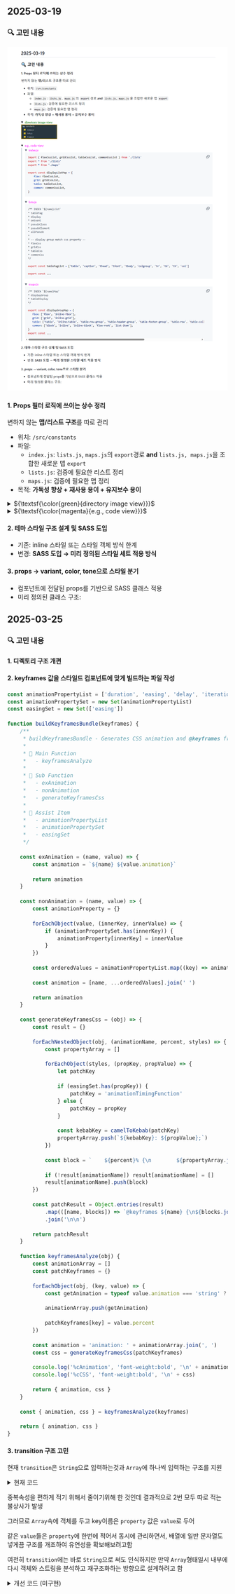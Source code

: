 ## 2025-03-19

### 🔍 고민 내용

![](./md_image/2025-03-20-00-26-46.png)

#### 1. Props 필터 로직에 쓰이는 상수 정리

변하지 않는 **맵/리스트 구조**를 따로 관리

-   위치: `/src/constants`
-   파일:
    -   `index.js`: `lists.js`, `maps.js`의 `export`경로 **and** `lists.js, maps.js`을 조합한 새로운 맵 `export`
    -   `lists.js`: 검증에 필요한 리스트 정리
    -   `maps.js`: 검증에 필요한 맵 정리
-   목적: **가독성 향상 + 재사용 용이 + 유지보수 용이**

<details> 
<summary> ${\textsf{\color{green}{directory image view}}}$ </summary>

![](./md_image/2025-03-20-00-14-23.png)

</details>

<details> 
<summary> ${\textsf{\color{magenta}{e.g., code view}}}$ </summary>

> <details>
> <summary> ${\textsf{\color{magenta}{index.js}}}$ </summary>
>
> ```javascript
> import { flexCssList, gridCssList, tableCssList, commonCssList } from './lists'
> export * from './lists'
> export * from './maps'
>
> export const displayListMap = {
>     flex: flexCssList,
>     grid: gridCssList,
>     table: tableCssList,
>     common: commonCssList,
> }
> ```
>
> </details>
>
> <details>
> <summary> ${\textsf{\color{magenta}{lists.js}}}$ </summary>
>
> ```javascript
> /** INDEX `${name}List`
> * tableTag
> * display
> * onEvent
> * pseudoClass
> * pseudoElement
> * allPseudo
> *
> * -- display group match css property --
> * flexCss
> * gridCss
> * tableCss
> * commonCss
> */
>
> export const tableTagList = ['table', 'caption', 'thead', 'tfoot', 'tbody', 'colgroup', 'tr', 'td', 'th', 'col']
>
> export const ...
> ```
>
> </details>
>
> <details>
> <summary> ${\textsf{\color{magenta}{maps.js}}}$ </summary>
>
> ```javascript
> /** INDEX `${name}Map`
> * displayGroup
> * tableDisplay
> */
>
> export const displayGroupMap = {
>    flex: ['flex', 'inline-flex'],
>    grid: ['grid', 'inline-grid'],
>    table: ['table', 'inline-table', 'table-row-group', 'table-header-group', 'table-footer-group', 'table-row', 'table-cell', 'table-column', 'table-column-group', 'table-caption'],
>    common: ['block', 'inline', 'inline-block', 'flow-root', 'list-item'],
> }
> export const ...
> ```
>
> </details>

</details>

#### 2. 테마 스타일 구조 설계 및 SASS 도입

-   기존: inline 스타일 또는 스타일 객체 방식 한계
-   변경: **SASS 도입 → 미리 정의된 스타일 세트 적용 방식**

#### 3. props → variant, color, tone으로 스타일 분기

-   컴포넌트에 전달된 props를 기반으로 SASS 클래스 적용
-   미리 정의된 클래스 구조:

## 2025-03-25

### 🔍 고민 내용

#### 1. 디렉토리 구조 개편

#### 2. keyframes 값을 스타일드 컴포넌트에 맞게 빌드하는 파일 작성

```js
const animationPropertyList = ['duration', 'easing', 'delay', 'iteration', 'direction', 'fillMode', 'playState']
const animationPropertySet = new Set(animationPropertyList)
const easingSet = new Set(['easing'])

function buildKeyframesBundle(keyframes) {
    /**
     * buildKeyframesBundle - Generates CSS animation and @keyframes from JS object input.
     *
     * 🔹 Main Function
     *   - keyframesAnalyze
     *
     * 🔸 Sub Function
     *   - exAnimation
     *   - nonAnimation
     *   - generateKeyframesCss
     *
     * 🔧 Assist Item
     *   - animationPropertyList
     *   - animationPropertySet
     *   - easingSet
     */

    const exAnimation = (name, value) => {
        const animation = `${name} ${value.animation}`

        return animation
    }

    const nonAnimation = (name, value) => {
        const animationProperty = {}

        forEachObject(value, (innerKey, innerValue) => {
            if (animationPropertySet.has(innerKey)) {
                animationProperty[innerKey] = innerValue
            }
        })

        const orderedValues = animationPropertyList.map((key) => animationProperty[key]).filter((value) => value !== undefined)

        const animation = [name, ...orderedValues].join(' ')

        return animation
    }

    const generateKeyframesCss = (obj) => {
        const result = {}

        forEachNestedObject(obj, (animationName, percent, styles) => {
            const propertyArray = []

            forEachObject(styles, (propKey, propValue) => {
                let patchKey

                if (easingSet.has(propKey)) {
                    patchKey = 'animationTimingFunction'
                } else {
                    patchKey = propKey
                }

                const kebabKey = camelToKebab(patchKey)
                propertyArray.push(`${kebabKey}: ${propValue};`)
            })

            const block = `    ${percent}% {\n        ${propertyArray.join('\n        ')}\n    }`

            if (!result[animationName]) result[animationName] = []
            result[animationName].push(block)
        })

        const patchResult = Object.entries(result)
            .map(([name, blocks]) => `@keyframes ${name} {\n${blocks.join('\n')}\n}`)
            .join('\n\n')

        return patchResult
    }

    function keyframesAnalyze(obj) {
        const animationArray = []
        const patchKeyframes = {}

        forEachObject(obj, (key, value) => {
            const getAnimation = typeof value.animation === 'string' ? exAnimation(key, value) : nonAnimation(key, value)

            animationArray.push(getAnimation)

            patchKeyframes[key] = value.percent
        })

        const animation = 'animation: ' + animationArray.join(', ')
        const css = generateKeyframesCss(patchKeyframes)

        console.log('%cAnimation', 'font-weight:bold', '\n' + animation)
        console.log('%cCSS', 'font-weight:bold', '\n' + css)

        return { animation, css }
    }

    const { animation, css } = keyframesAnalyze(keyframes)

    return { animation, css }
}
```

#### 3. transition 구조 고민

현재 `transition`은 `String`으로 입력하는것과 `Array`에 하나씩 입력하는 구조를 지원

<details>
<summary> 현재 코드 </summary>

```js
const commonStyle = { one: '0.5s ease 1' }

transition: 'color 3s ease-in 1',
transition: [`color ${commonStyle.one}`, `background-color ${commonStyle.one}`],
```

</details>

중복속성을 편하게 적기 위해서 줄이기위해 한 것인데 결과적으로 2번 모두 따로 적는 불상사가 발생

그러므로 `Array`속에 객체를 두고 key이름은 `property` 값은 `value`로 두어

같은 `value`들은 `property`에 한번에 적어서 동시에 관리하면서, 배열에 일반 문자열도 넣게끔 구조를 개조하여 유연성을 확보해보려고함

여전히 `transition`에는 바로 `String`으로 써도 인식하지만 만약 `Array`형태일시 내부에 다시 객체와 스트링을 분석하고 재구조화하는 방향으로 설계하려고 함

<details>
<summary> 개선 코드 (미구현) </summary>

```js
transition: [{ property: 'color, backgroundColor', value: commonStyle.one }, `font-size 0.3s ease-in-out`]

// result: transition: color 0.5s ease 1, background-color 0.5s ease 1, font-size 0.3s ease-in-out;
```

</details>
